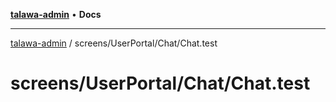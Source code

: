 [**talawa-admin**](../../../../README.md) • **Docs**

***

[talawa-admin](../../../../modules.md) / screens/UserPortal/Chat/Chat.test

# screens/UserPortal/Chat/Chat.test
